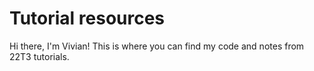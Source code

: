 # Tutorial resources

Hi there, I'm Vivian! This is where you can find my code and notes from 22T3 tutorials. 
